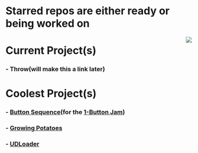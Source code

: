# Starred repos are either ready or being worked on
<img align="right" src="https://github-readme-stats.vercel.app/api/top-langs/?username=PetteriKiiski&layout=compact&langs_count=5" />

# Current Project(s)
### - Throw(will make this a link later)

# Coolest Project(s)
### - <a href="https://github.com/PetteriKiiski/button-sequence">Button Sequence</a>(for the <a href="https://itch.io/jam/1-button-jam-2022">1-Button Jam</a>)
### - <a href="https://github.com/PetteriKiiski/GrowingPotatoes">Growing Potatoes</a>
### - <a href="https://github.com/PetteriKiiski/UDloader">UDLoader</a>
